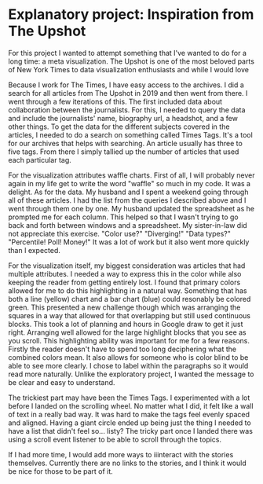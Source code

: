 # Explanatory project: Inspiration from The Upshot

For this project I wanted to attempt something that I've wanted to do for a long time: a meta visualization. The Upshot is one of the most beloved parts of New York Times to data visualization enthusiasts and while I would love

Because I work for The Times, I have easy access to the archives. I did a search for all articles from The Upshot in 2019 and then went from there. I went through a few iterations of this. The first included data about collaboration between the journalists. For this, I needed to query the data and include the journalists' name, biography url, a headshot, and a few other things. To get the data for the different subjects covered in the articles, I needed to do a search on something called Times Tags. It's a tool for our archives that helps with searching. An article usually has three to five tags. From there I simply tallied up the number of articles that used each particular tag.

For the visualization attributes waffle charts. First of all, I will probably never again in my life get to write the word "waffle" so much in my code. It was a delight. As for the data. My husband and I spent a weekend going through all of these articles. I had the list from the queries I described above and I went through them one by one. My husband updated the spreadsheet as he prompted me for each column. This helped so that I wasn't trying to go back and forth between windows and a spreadsheet. My sister-in-law did not appreciate this exercise. "Color use?" "Diverging!" "Data types?" "Percentile! Poll! Money!" It was a lot of work but it also went more quickly than I expected.

For the visualization itself, my biggest consideration was articles that had multiple attributes. I needed a way to express this in the color while also keeping the reader from getting entirely lost. I found that primary colors allowed for me to do this highlighting in a natural way. Something that has both a line (yellow) chart and a bar chart (blue) could resonably be colored green. This presented a new challenge though which was arranging the squares in a way that allowed for that overlapping but still used continuous blocks. This took a lot of planning and hours in Google draw to get it just right. Arranging well allowed for the large highlight blocks that you see as you scroll. This highlighting ability was important for me for a few reasons. Firstly the reader doesn't have to spend too long deciphering what the combined colors mean. It also allows for someone who is color blind to be able to see more clearly. I chose to label within the paragraphs so it would read more naturally. Unlike the exploratory project, I wanted the message to be clear and easy to understand.

The trickiest part may have been the Times Tags. I experimented with a lot before I landed on the scrolling wheel. No matter what I did, it felt like a wall of text in a really bad way. It was hard to make the tags feel evenly spaced and aligned. Having a giant circle ended up being just the thing I needed to have a list that didn't feel so... listy? The tricky part once I landed there was using a scroll event listener to be able to scroll through the topics.

If I had more time, I would add more ways to iiinteract with the stories themselves. Currently there are no links to the stories, and I think it would be nice for those to be part of it.

